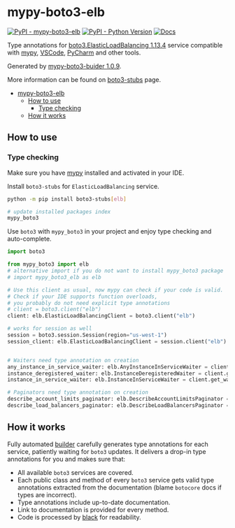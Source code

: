 # mypy-boto3-elb

[![PyPI - mypy-boto3-elb](https://img.shields.io/pypi/v/mypy-boto3-elb.svg?color=blue)](https://pypi.org/project/mypy-boto3-elb)
[![PyPI - Python Version](https://img.shields.io/pypi/pyversions/mypy-boto3-elb.svg?color=blue)](https://pypi.org/project/mypy-boto3-elb)
[![Docs](https://img.shields.io/readthedocs/mypy-boto3-builder.svg?color=blue)](https://mypy-boto3-builder.readthedocs.io/)

Type annotations for
[boto3.ElasticLoadBalancing 1.13.4](https://boto3.amazonaws.com/v1/documentation/api/1.13.4/reference/services/elb.html#ElasticLoadBalancing) service
compatible with [mypy](https://github.com/python/mypy), [VSCode](https://code.visualstudio.com/),
[PyCharm](https://www.jetbrains.com/pycharm/) and other tools.

Generated by [mypy-boto3-buider 1.0.9](https://github.com/vemel/mypy_boto3_builder).

More information can be found on [boto3-stubs](https://pypi.org/project/boto3-stubs/) page.

- [mypy-boto3-elb](#mypy-boto3-elb)
  - [How to use](#how-to-use)
    - [Type checking](#type-checking)
  - [How it works](#how-it-works)

## How to use

### Type checking

Make sure you have [mypy](https://github.com/python/mypy) installed and activated in your IDE.

Install `boto3-stubs` for `ElasticLoadBalancing` service.

```bash
python -m pip install boto3-stubs[elb]

# update installed packages index
mypy_boto3
```

Use `boto3` with `mypy_boto3` in your project and enjoy type checking and auto-complete.

```python
import boto3

from mypy_boto3 import elb
# alternative import if you do not want to install mypy_boto3 package
# import mypy_boto3_elb as elb

# Use this client as usual, now mypy can check if your code is valid.
# Check if your IDE supports function overloads,
# you probably do not need explicit type annotations
# client = boto3.client("elb")
client: elb.ElasticLoadBalancingClient = boto3.client("elb")

# works for session as well
session = boto3.session.Session(region="us-west-1")
session_client: elb.ElasticLoadBalancingClient = session.client("elb")


# Waiters need type annotation on creation
any_instance_in_service_waiter: elb.AnyInstanceInServiceWaiter = client.get_waiter("any_instance_in_service")
instance_deregistered_waiter: elb.InstanceDeregisteredWaiter = client.get_waiter("instance_deregistered")
instance_in_service_waiter: elb.InstanceInServiceWaiter = client.get_waiter("instance_in_service")

# Paginators need type annotation on creation
describe_account_limits_paginator: elb.DescribeAccountLimitsPaginator = client.get_paginator("describe_account_limits")
describe_load_balancers_paginator: elb.DescribeLoadBalancersPaginator = client.get_paginator("describe_load_balancers")
```

## How it works

Fully automated [builder](https://github.com/vemel/mypy_boto3_builder) carefully generates
type annotations for each service, patiently waiting for `boto3` updates. It delivers
a drop-in type annotations for you and makes sure that:

- All available `boto3` services are covered.
- Each public class and method of every `boto3` service gets valid type annotations
  extracted from the documentation (blame `botocore` docs if types are incorrect).
- Type annotations include up-to-date documentation.
- Link to documentation is provided for every method.
- Code is processed by [black](https://github.com/psf/black) for readability.